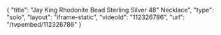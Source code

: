 {
    "title": "Jay King Rhodonite Bead Sterling Silver 48\" Necklace",
    "type": "solo",
    "layout": "iframe-static",
    "videoId": "112326786",
    "url": "\/tvpembed\/112326786"
}